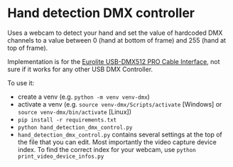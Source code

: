 # Hand detection DMX controller

Uses a webcam to detect your hand and set the value of hardcoded DMX channels to a value between 0 (hand at bottom of frame) and 255 (hand at top of frame).

Implementation is for the [Eurolite USB-DMX512 PRO Cable Interface](https://www.thomann.de/de/eurolite_usb_dmx512_pro_cable_interface.htm), not sure if it works for any other USB DMX Controller.

To use it:
- create a venv (e.g. `python -m venv venv-dmx`)
- activate a venv (e.g. `source venv-dmx/Scripts/activate` [Windows] or `source venv-dmx/bin/activate` [Linux])
- `pip install -r requirements.txt`
- `python hand_detection_dmx_control.py`
- `hand_detection_dmx_control.py` contains several settings at the top of the file that you can edit. Most importantly the video capture device index. To find the correct index for your webcam, use `python print_video_device_infos.py`
